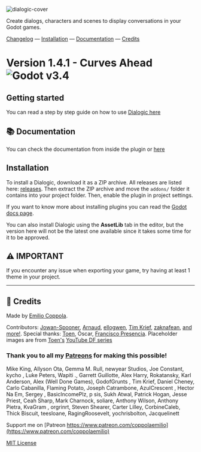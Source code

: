 ![dialogic-cover](https://user-images.githubusercontent.com/2206700/156223574-5052c607-408e-4143-80b5-c4aed1cf29a2.png)

Create dialogs, characters and scenes to display conversations in your Godot games. 

[Changelog](https://github.com/coppolaemilio/dialogic/blob/main/addons/dialogic/Documentation/Content/Changelog.md) — 
[Installation](#installation) — 
[Documentation](https://github.com/coppolaemilio/dialogic/blob/main/addons/dialogic/Documentation/Content/Welcome.md) — 
[Credits](#credits)





# Version 1.4.1 - Curves Ahead  ![Godot v3.4](https://img.shields.io/badge/godot-v3.4-%23478cbf)

## Getting started

You can read a step by step guide on how to use [Dialogic here](https://github.com/coppolaemilio/dialogic/blob/main/addons/dialogic/Documentation/Content/Tutorials/BeginnersGuideStepByStep.md)

## 📚 Documentation
You can check the documentation from inside the plugin or [here](https://github.com/coppolaemilio/dialogic/blob/main/addons/dialogic/Documentation/Content/Welcome.md)

## Installation

To install a Dialogic, download it as a ZIP archive. All releases are listed here: [releases](https://github.com/coppolaemilio/dialogic/releases). Then extract the ZIP archive and move the `addons/` folder it contains into your project folder. Then, enable the plugin in project settings.

If you want to know more about installing plugins you can read the [Godot docs page](https://docs.godotengine.org/en/stable/tutorials/plugins/editor/installing_plugins.html).

You can also install Dialogic using the **AssetLib** tab in the editor, but the version here will not be the latest one available since it takes some time for it to be approved.

## ⚠ IMPORTANT
If you encounter any issue when exporting your game, try having at least 1 theme in your project.

---

## 📃 Credits
Made by [Emilio Coppola](https://github.com/coppolaemilio).

Contributors: [Jowan-Spooner](https://github.com/Jowan-Spooner), [Arnaud](https://github.com/arnaudvergnet), [ellogwen](https://github.com/ellogwen), [Tim Krief](https://github.com/timkrief), [zaknafean](https://github.com/zaknafean), [and more!](https://github.com/coppolaemilio/dialogic/graphs/contributors). Special thanks: [Toen](https://twitter.com/ToenAndreMC), Òscar, [Francisco Presencia](https://francisco.io/). Placeholder images are from [Toen's](https://toen.world/) [YouTube DF series](https://www.youtube.com/watch?v=B1ggwiat7PM)

### Thank you to all my [Patreons](https://www.patreon.com/coppolaemilio) for making this possible!

Mike King,
Allyson Ota,
Gemma M. Rull,
newyear Studios,
Joe Constant,
kycho ,
Luke Peters,
Wapiti .,
Garrett Guillotte,
Alex Harry,
Rokatansky,
Karl Anderson,
Alex (Well Done Games),
GodofGrunts ,
Tim Krief,
Daniel Cheney,
Carlo Cabanilla,
Flaming Potato,
Joseph Catrambone,
AzulCrescent ,
Hector Na Em,
Sergey ,
BasicIncomePlz,
p sis,
Sukh Atwal,
Patrick Hogan,
Jesse Priest,
Ceah Sharp,
Mark Charnock,
soliare,
Anthony Wilson,
Anthony Pietra,
KvaGram ,
orgrinrt,
Steven Shearer,
Carter Lilley,
CorbineCaleb,
Thick Biscuit,
teesloane,
RagingRoosevelt,
yochrisbolton,
Jacquelinett



Support me on [Patreon https://www.patreon.com/coppolaemilio](https://www.patreon.com/coppolaemilio)

[MIT License](https://github.com/coppolaemilio/dialogic/blob/main/LICENSE)
